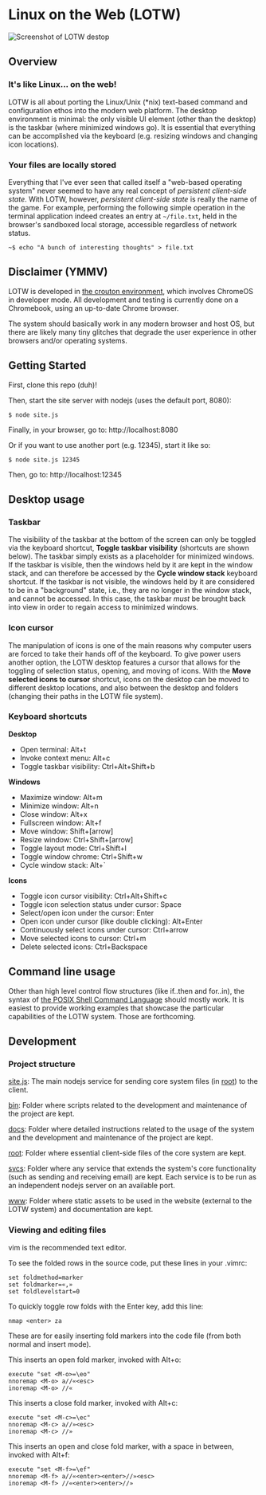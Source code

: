 # Linux on the Web (LOTW)

![Screenshot of LOTW destop](https://github.com/linuxontheweb/os/blob/main/www/img/screenshot.png)

## Overview

### It's like Linux... on the web!

LOTW is all about porting the Linux/Unix (\*nix) text-based command and
configuration ethos into the modern web platform. The desktop environment is
minimal: the only visible UI element (other than the desktop) is the taskbar (where
minimized windows go).  It is essential that everything can be accomplished via
the keyboard (e.g. resizing windows and changing icon locations).

### Your files are locally stored

Everything that I've ever seen that called itself a "web-based operating
system" never seemed to have any real concept of *persistent client-side state*. With
LOTW, however, *persistent client-side state* is really the name of the game. For
example, performing the following simple operation in the terminal application
indeed creates an entry at `~/file.txt`, held in the browser's sandboxed local
storage, accessible regardless of network status.

	~$ echo "A bunch of interesting thoughts" > file.txt


## Disclaimer (YMMV)

LOTW is developed in [the crouton environment](https://github.com/dnschneid/crouton),
which involves ChromeOS in developer mode.  All development and testing is currently done
on a Chromebook, using an up-to-date Chrome browser.

The system should basically work in any modern browser and host OS, but there are likely
many tiny glitches that degrade the user experience in other browsers and/or operating systems.

## Getting Started

First, clone this repo (duh)!

Then, start the site server with nodejs (uses the default port, 8080):

`$ node site.js`

Finally, in your browser, go to: http://localhost:8080


Or if you want to use another port (e.g. 12345), start it like so:

`$ node site.js 12345`

Then, go to: http://localhost:12345

## Desktop usage

### Taskbar

The visibility of the taskbar at the bottom of the screen can only be toggled
via the keyboard shortcut, **Toggle taskbar visibility** (shortcuts are shown
below). The taskbar simply exists as a placeholder for minimized windows. If
the taskbar is visible, then the windows held by it are kept in the window
stack, and can therefore be accessed by the **Cycle window stack** keyboard
shortcut. If the taskbar is not visible, the windows held by it are considered
to be in a "background" state, i.e., they are no longer in the window stack,
and cannot be accessed. In this case, the taskbar *must* be brought back into
view in order to regain access to minimized windows.

### Icon cursor

The manipulation of icons is one of the main reasons why computer users are
forced to take their hands off of the keyboard.  To give power users another
option, the LOTW desktop features a cursor that allows for the toggling of
selection status, opening, and moving of icons. With the **Move selected icons
to cursor** shortcut, icons on the desktop can be moved to different desktop
locations, and also between the desktop and folders (changing their paths in
the LOTW file system).


### Keyboard shortcuts

**Desktop**
- Open terminal: Alt+t
- Invoke context menu: Alt+c
- Toggle taskbar visibility: Ctrl+Alt+Shift+b

**Windows**
- Maximize window: Alt+m
- Minimize window: Alt+n
- Close window: Alt+x
- Fullscreen window: Alt+f
- Move window: Shift+[arrow]
- Resize window: Ctrl+Shift+[arrow]
- Toggle layout mode: Ctrl+Shift+l
- Toggle window chrome: Ctrl+Shift+w
- Cycle window stack: Alt+\`

**Icons**
- Toggle icon cursor visibility: Ctrl+Alt+Shift+c
- Toggle icon selection status under cursor: Space
- Select/open icon under the cursor: Enter
- Open icon under cursor (like double clicking): Alt+Enter
- Continuously select icons under cursor: Ctrl+arrow
- Move selected icons to cursor: Ctrl+m
- Delete selected icons: Ctrl+Backspace


## Command line usage

Other than high level control flow structures (like if..then and for..in), the syntax of
[the POSIX Shell Command Language](https://pubs.opengroup.org/onlinepubs/9699919799/utilities/V3_chap02.html)
should mostly work. It is easiest to provide working examples that showcase the particular
capabilities of the LOTW system. Those are forthcoming.


## Development

### Project structure

[site.js](https://github.com/linuxontheweb/lotw/tree/main/site.js): The main nodejs service for sending core system files (in [root](https://github.com/linuxontheweb/lotw/tree/main/root)) to the client.

[bin](https://github.com/linuxontheweb/lotw/tree/main/bin): Folder where scripts related to the development and maintenance of the project are kept.

[docs](https://github.com/linuxontheweb/lotw/tree/main/docs): Folder where detailed instructions related to the usage of the system and the development and maintenance of the project are kept.

[root](https://github.com/linuxontheweb/lotw/tree/main/root): Folder where essential client-side files of the core system are kept.

[svcs](https://github.com/linuxontheweb/lotw/tree/main/svcs): Folder where any service that extends the system's core functionality (such as
sending and receiving email) are kept. Each service is to be run as an independent nodejs server
on an available port.

[www](https://github.com/linuxontheweb/lotw/tree/main/www): Folder where static assets to be used in the website (external to the LOTW system) and documentation are kept.

### Viewing and editing files

vim is the recommended text editor.

To see the folded rows in the source code, put these lines in your .vimrc:

	set foldmethod=marker
	set foldmarker=«,»
	set foldlevelstart=0

To quickly toggle row folds with the Enter key, add this line:

	nmap <enter> za

These are for easily inserting fold markers into the code file (from both normal and insert mode).

This inserts an open fold marker, invoked with Alt+o:

	execute "set <M-o>=\eo"
	nnoremap <M-o> a//«<esc>
	inoremap <M-o> //«

This inserts a close fold marker, invoked with Alt+c:

	execute "set <M-c>=\ec"
	nnoremap <M-c> a//»<esc>
	inoremap <M-c> //»

This inserts an open and close fold marker, with a space in between, invoked with Alt+f:

	execute "set <M-f>=\ef"
	nnoremap <M-f> a//«<enter><enter>//»<esc>
	inoremap <M-f> //«<enter><enter>//»

